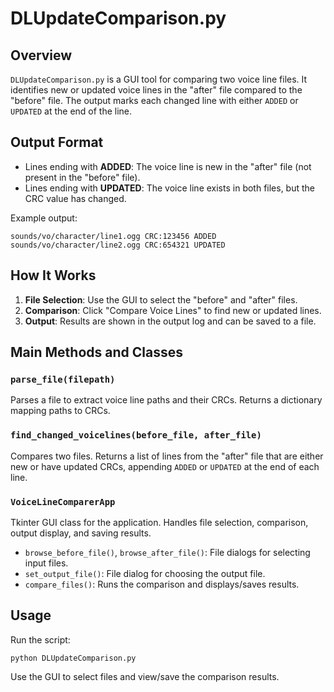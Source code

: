 # DLUpdateComparison.py

## Overview

`DLUpdateComparison.py` is a GUI tool for comparing two voice line files. It identifies new or updated voice lines in the "after" file compared to the "before" file. The output marks each changed line with either `ADDED` or `UPDATED` at the end of the line.

## Output Format

- Lines ending with **ADDED**: The voice line is new in the "after" file (not present in the "before" file).
- Lines ending with **UPDATED**: The voice line exists in both files, but the CRC value has changed.

Example output:
```
sounds/vo/character/line1.ogg CRC:123456 ADDED
sounds/vo/character/line2.ogg CRC:654321 UPDATED
```

## How It Works

1. **File Selection**: Use the GUI to select the "before" and "after" files.
2. **Comparison**: Click "Compare Voice Lines" to find new or updated lines.
3. **Output**: Results are shown in the output log and can be saved to a file.

## Main Methods and Classes

### `parse_file(filepath)`
Parses a file to extract voice line paths and their CRCs. Returns a dictionary mapping paths to CRCs.

### `find_changed_voicelines(before_file, after_file)`
Compares two files. Returns a list of lines from the "after" file that are either new or have updated CRCs, appending `ADDED` or `UPDATED` at the end of each line.

### `VoiceLineComparerApp`
Tkinter GUI class for the application. Handles file selection, comparison, output display, and saving results.

- `browse_before_file()`, `browse_after_file()`: File dialogs for selecting input files.
- `set_output_file()`: File dialog for choosing the output file.
- `compare_files()`: Runs the comparison and displays/saves results.

## Usage

Run the script:
```
python DLUpdateComparison.py
```
Use the GUI to select files and view/save the comparison results.

